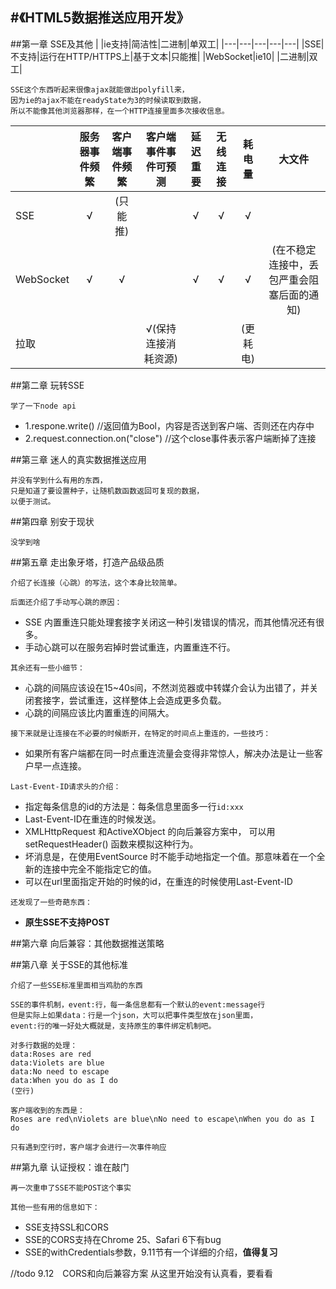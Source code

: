 ﻿#《HTML5数据推送应用开发》
---
##第一章 SSE及其他
| |ie支持|简洁性|二进制|单双工|
|---|---|---|---|---|
|SSE|不支持|运行在HTTP/HTTPS上|基于文本|只能推|
|WebSocket|ie10| |二进制|双工|

```
SSE这个东西听起来很像ajax就能做出polyfill来，
因为ie的ajax不能在readyState为3的时候读取到数据，
所以不能像其他浏览器那样，在一个HTTP连接里面多次接收信息。
```
||服务器事件频繁|客户端事件频繁|客户端事件事件可预测|延迟重要|无线连接|耗电量|大文件|
|---|:---:|:---:|:---:|:---:|:---:|:---:|:---:|
|SSE|√|(只能推)||√|√|√||
|WebSocket|√|√||√|√|√|(在不稳定连接中，丢包严重会阻塞后面的通知)|
|拉取|||√(保持连接消耗资源)|||(更耗电)||



##第二章 玩转SSE

```
学了一下node api
```
* 1.respone.write() //返回值为Bool，内容是否送到客户端、否则还在内存中 
* 2.request.connection.on("close") //这个close事件表示客户端断掉了连接

##第三章 迷人的真实数据推送应用

```
并没有学到什么有用的东西，
只是知道了要设置种子，让随机数函数返回可复现的数据，
以便于测试。
```
##第四章 别安于现状
```
没学到啥
```
##第五章 走出象牙塔，打造产品级品质
```
介绍了长连接（心跳）的写法，这个本身比较简单。

后面还介绍了手动写心跳的原因：
```
* SSE 内置重连只能处理套接字关闭这一种引发错误的情况，而其他情况还有很多。
* 手动心跳可以在服务宕掉时尝试重连，内置重连不行。

```
其余还有一些小细节：
```
* 心跳的间隔应该设在15~40s间，不然浏览器或中转媒介会认为出错了，并关闭套接字，尝试重连，这样整体上会造成更多负载。
* 心跳的间隔应该比内置重连的间隔大。

```
接下来就是让连接在不必要的时候断开，在特定的时间点上重连的，一些技巧：
```
* 如果所有客户端都在同一时点重连流量会变得非常惊人，解决办法是让一些客户早一点连接。

```
Last-Event-ID请求头的介绍：
```
* 指定每条信息的id的方法是：每条信息里面多一行```id:xxx```
* Last-Event-ID在重连的时候发送。
* XMLHttpRequest 和ActiveXObject 的向后兼容方案中， 可以用setRequestHeader() 函数来模拟这种行为。
* 坏消息是，在使用EventSource 时不能手动地指定一个值。那意味着在一个全新的连接中完全不能指定它的值。
* 可以在url里面指定开始的时候的id，在重连的时候使用Last-Event-ID


```
还发现了一些奇葩东西：
```
* **原生SSE不支持POST**




##第六章 向后兼容：其他数据推送策略


##第八章 关于SSE的其他标准
```
介绍了一些SSE标准里面相当鸡肋的东西
```

```
SSE的事件机制，event:行，每一条信息都有一个默认的event:message行
但是实际上如果data：行是一个json，大可以把事件类型放在json里面，
event:行的唯一好处大概就是，支持原生的事件绑定机制吧。
```

```
对多行数据的处理：
data:Roses are red
data:Violets are blue
data:No need to escape
data:When you do as I do
(空行)

客户端收到的东西是：
Roses are red\nViolets are blue\nNo need to escape\nWhen you do as I do

只有遇到空行时，客户端才会进行一次事件响应
```

##第九章 认证授权：谁在敲门
```
再一次重申了SSE不能POST这个事实

其他一些有用的信息如下：
```
* SSE支持SSL和CORS
* SSE的CORS支持在Chrome 25、Safari 6下有bug
* SSE的withCredentials参数，9.11节有一个详细的介绍，**值得复习**

//todo
9.12　CORS和向后兼容方案 
从这里开始没有认真看，要看看